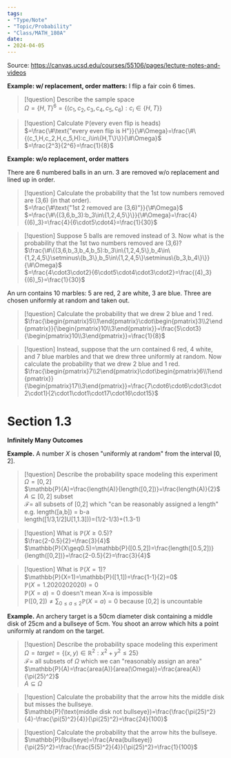 ```yaml
---
tags:
- "Type/Note"
- "Topic/Probability"
- "Class/MATH_180A"
date:
- 2024-04-05
---
```

Source: https://canvas.ucsd.edu/courses/55106/pages/lecture-notes-and-videos  

**Example: w/ replacement, order matters:** I flip a fair coin 6 times.  

> [!question] Describe the sample space  
> $\Omega=\{H,T\}^6=\{(c_1,c_2,c_3,c_4,c_5,c_6):c_i\in\{H,T\}\}$  

> [!question] Calculate $\mathbb{P}(\text{every even flip is heads})$  
> $=\frac{\#\text{"every even flip is H"}}{\#\Omega}=\frac{\#\{(c_1,H,c_2,H,c_5,H):c_i\in\{H,T\}\}}{\#\Omega}$  
> $=\frac{2^3}{2^6}=\frac{1}{8}$  

**Example: w/o replacement, order matters**  

There are 6 numbered balls in an urn. 3 are removed w/o replacement and lined up in order.  

> [!question] Calculate the probability that the 1st tow numbers removed are (3,6) (in that order).  
> $=\frac{\#\text{"1st 2 removed are (3,6)"}}{\#\Omega}$  
> $=\frac{\#\{(3,6,b_3):b_3\in\{1,2,4,5\}\}}{\#\Omega}=\frac{4}{(6)_3}=\frac{4}{6\cdot5\cdot4}=\frac{1}{30}$  

> [!question] Suppose 5 balls are removed instead of 3. Now what is the probability that the 1st two numbers removed are (3,6)?  
> $\frac{\#\{(3,6,b_3,b_4,b_5):b_3\in\{1,2,4,5\},b_4\in\{1,2,4,5\}\setminus\{b_3\},b_5\in\{1,2,4,5\}\setminus\{b_3,b_4\}\}}{\#\Omega}$  
> $=\frac{4\cdot3\cdot2}{6\cdot5\cdot4\cdot3\cdot2}=\frac{(4)_3}{(6)_5}=\frac{1}{30}$  

An urn contains 10 marbles: 5 are red, 2 are white, 3 are blue. Three are chosen uniformly at random and taken out.  

> [!question] Calculate the probability that we drew 2 blue and 1 red.  
> $\frac{\begin{pmatrix}5\\1\end{pmatrix}\cdot\begin{pmatrix}3\\2\end{pmatrix}}{\begin{pmatrix}10\\3\end{pmatrix}}=\frac{5\cdot3}{\begin{pmatrix}10\\3\end{pmatrix}}=\frac{1}{8}$  

> [!question] Instead, suppose that the urn contained 6 red, 4 white, and 7 blue marbles and that we drew three uniformly at random. Now calculate the probability that we drew 2 blue and 1 red.  
> $\frac{\begin{pmatrix}7\\2\end{pmatrix}\cdot\begin{pmatrix}6\\1\end{pmatrix}}{\begin{pmatrix}17\\3\end{pmatrix}}=\frac{7\cdot6\cdot6\cdot3\cdot2\cdot1}{2\cdot1\cdot1\cdot17\cdot16\cdot15}$  

# Section 1.3  

**Infinitely Many Outcomes**  

**Example.** A number $X$ is chosen "uniformly at random" from the interval $[0,2]$.  

> [!question] Describe the probability space modeling this experiment  
> $\Omega=[0,2]$  
> $\mathbb{P}(A)=\frac{length(A)}{length([0,2])}=\frac{length(A)}{2}$  
> $A\subseteq[0,2]$ subset  
> $\mathcal{F}=$ all subsets of [0,2] which "can be reasonably assigned a length"  
> e.g. length([a,b]) = b-a  
> length([1/3,1/2]U[1,1.3]))=(1/2-1/3)+(1.3-1)  

> [!question] What is $\mathbb{P}(X\geq0.5)$?  
> $\frac{2-0.5}{2}=\frac{3}{4}$  
> $\mathbb{P}(X\geq0.5)=\mathbb{P}([0.5,2])=\frac{length([0.5,2])}{length([0,2])}=\frac{2-0.5}{2}=\frac{3}{4}$  

> [!question] What is $\mathbb{P}(X=1)$?  
> $\mathbb{P}(X=1)=\mathbb{P}([1,1])=\frac{1-1}{2}=0$  
> $\mathbb{P}(X=1.2020202020)=0$  
> $\mathbb{P}(X=a)=0$ doesn't mean X=a is impossible  
> $\mathbb{P}([0,2])\neq\sum_{0\leq a\leq2}\mathbb{P}(X=a)=0$ because [0,2] is uncountable  

**Example.** An archery target is a 50cm diameter disk containing a middle disk of 25cm and a bullseye of 5cm. You shoot an arrow which hits a point uniformly at random on the target.  

> [!question] Describe the probability space modeling this experiment  
> $\Omega=target=\{(x,y)\in\mathbb{R}^2:x^2+y^2\leq25\}$  
> $\mathcal{F}=$ all subsets of $\Omega$ which we can "reasonably assign an area"  
> $\mathbb{P}(A)=\frac{area(A)}{area(\Omega)}=\frac{area(A)}{\pi(25)^2}$  
> $A\subseteq\Omega$  

> [!question] Calculate the probability that the arrow hits the middle disk but misses the bullseye.  
> $\mathbb{P}(\text{middle disk not bullseye})=\frac{\frac{\pi(25)^2}{4}-\frac{\pi(5)^2}{4}}{\pi(25)^2}=\frac{24}{100}$  

> [!question] Calculate the probability that the arrow hits the bullseye.  
> $\mathbb{P}(bullseye)=\frac{Area(bullseye)}{\pi(25)^2}=\frac{\frac{5(5)^2}{4}}{\pi(25)^2}=\frac{1}{100}$  
